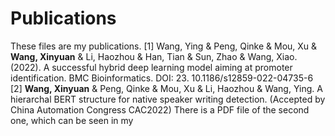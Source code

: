 # Publications
These files are my publications.
[1]  Wang, Ying & Peng, Qinke & Mou, Xu & **Wang, Xinyuan** & Li, Haozhou & Han, Tian & Sun, Zhao & Wang, Xiao. (2022). A successful hybrid deep learning model aiming at promoter identification. BMC Bioinformatics. DOI: 23. 10.1186/s12859-022-04735-6
[2]	**Wang, Xinyuan** & Peng, Qinke & Mou, Xu & Li, Haozhou & Wang, Ying. A hierarchal BERT structure for native speaker writing detection. (Accepted by China Automation Congress CAC2022)
There is a PDF file of the second one, which can be seen in my 
